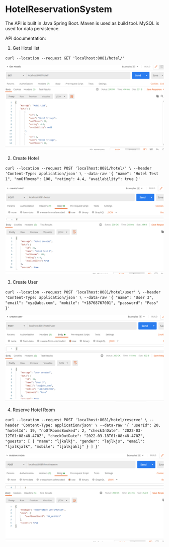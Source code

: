 # HotelReservationSystem
The API is built in Java Spring Boot.
Maven is used as build tool.
MySQL is used for data persistence.

API documentation:
1) Get Hotel list

`curl --location --request GET 'localhost:8081/hotel/'`

![alt text](https://github.com/A00457310/HotelReservationSystem/blob/main/get_hotels.png)

2) Create Hotel

`curl --location --request POST 'localhost:8081/hotel/' \
 --header 'Content-Type: application/json' \
 --data-raw '{
     "name": "Hotel Test 1",
     "noOfRooms": 100,
     "rating": 4.4,
     "availability": true
 }'`
 
![alt text](https://github.com/A00457310/HotelReservationSystem/blob/main/create_hotel.png)


3) Create User

`curl --location --request POST 'localhost:8081/hotel/user' \
 --header 'Content-Type: application/json' \
 --data-raw '{
     "name": "User 3",
     "email": "xyz@abc.com",
     "mobile": "+18768767001",
     "password": "Pass"
 }'`
 
![alt text](https://github.com/A00457310/HotelReservationSystem/blob/main/create_user.png)

4) Reserve Hotel Room

`curl --location --request POST 'localhost:8081/hotel/reserve' \
 --header 'Content-Type: application/json' \
 --data-raw '{
     "userId": 20,
     "hotelId": 19,
     "noOfRoomsBooked": 2,
     "checkInDate": "2022-03-12T01:08:48.470Z",
     "checkOutDate": "2022-03-18T01:08:48.470Z",
     "guests": [
         {
             "name": "ljkalkj",
             "gender": "lajlkjs",
             "email": "ljalkjalk",
             "mobile": "ljalkjaklj"
         }
     ]
 }'`
 
![alt text](https://github.com/A00457310/HotelReservationSystem/blob/main/reserve_room.png)